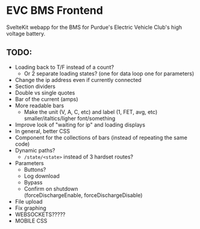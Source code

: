# EVC BMS Frontend

SvelteKit webapp for the BMS for Purdue's Electric Vehicle Club's high voltage battery.

## TODO:

- Loading back to T/F instead of a count?
	- Or 2 separate loading states? (one for data loop one for parameters)
- Change the ip address even if currently connected
- Section dividers
- Double vs single quotes
- Bar of the current (amps)
- More readable bars
	- Make the unit (V, A, C, etc) and label (1, FET, avg, etc) smaller/italtics/ligher font/something
- Improve look of "waiting for ip" and loading displays
- In general, better CSS
- Component for the collections of bars (instead of repeating the same code)
- Dynamic paths?
	- `/state/<state>` instead of 3 hardset routes?
- Parameters
	- Buttons?
	- Log download
	- Bypass
	- Confirm on shutdown (forceDischargeEnable, forceDischargeDisable)
- File upload
- Fix graphing
- WEBSOCKETS?????
- MOBILE CSS